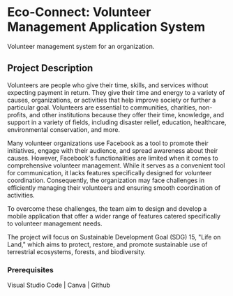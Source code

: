 # Eco-Connect: Volunteer Management Application System

Volunteer management system for an organization.

## Project Description

Volunteers are people who give their time, skills, and services without expecting payment in return. They give their time and energy to a variety of causes, organizations, or activities that help improve society or further a particular goal. Volunteers are essential to communities, charities, non-profits, and other institutions because they offer their time, knowledge, and support in a variety of fields, including disaster relief, education, healthcare, environmental conservation, and more. 

Many volunteer organizations use Facebook as a tool to promote their initiatives, engage with their audience, and spread awareness about their causes. However, Facebook's functionalities are limited when it comes to comprehensive volunteer management. While it serves as a convenient tool for communication, it lacks features specifically designed for volunteer coordination. Consequently, the organization may face challenges in efficiently managing their volunteers and ensuring smooth coordination of activities. 

To overcome these challenges, the team aim to design and develop a mobile application that offer a wider range of features catered specifically to volunteer management needs. 

The project will focus on Sustainable Development Goal (SDG) 15, "Life on Land," which aims to protect, restore, and promote sustainable use of terrestrial ecosystems, forests, and biodiversity.

### Prerequisites

Visual Studio Code | Canva | Github






